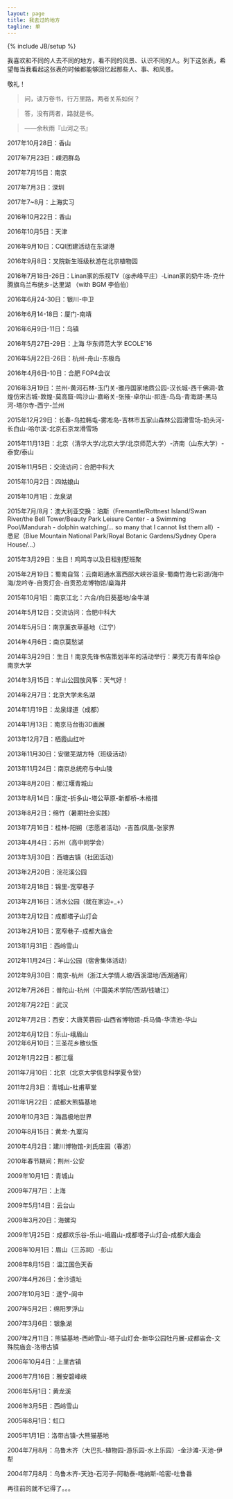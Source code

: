 ```yaml
---
layout: page
title: 我去过的地方
tagline: 单
---
```

{% include JB/setup %}

我喜欢和不同的人去不同的地方，看不同的风景、认识不同的人。列下这张表，希望每当我看起这张表的时候都能够回忆起那些人、事、和风景。

敬礼！

> 问，读万卷书，行万里路，两者关系如何？

> 答，没有两者，路就是书。

> ——余秋雨『山河之书』



2017年10月28日：香山

2017年7月23日：嵊泗群岛

2017年7月15日：南京

2017年7月3日：深圳

2017年7~8月：上海实习

2016年10月22日：香山

2016年10月5日：天津

2016年9月10日：CQI团建活动在东湖港

2016年9月8日：叉院新生班级秋游在北京植物园

2016年7月18日-26日：Linan家的乐视TV（@赤峰平庄）-Linan家的奶牛场-克什腾旗乌兰布统乡-达里湖 （with BGM 李伯伯）

2016年6月24-30日：银川-中卫

2016年6月14-18日：厦门-南靖

2016年6月9日-11日：乌镇

2016年5月27日-29日：上海 华东师范大学 ECOLE'16

2016年5月22日-26日：杭州-舟山-东极岛

2016年4月6日-10日：合肥 FOP4会议

2016年3月19日：兰州-黄河石林-玉门关-雅丹国家地质公园-汉长城-西千佛洞-敦煌仿宋古城-敦煌-莫高窟-鸣沙山-嘉峪关-张掖-卓尔山-祁连-鸟岛-青海湖-黑马河-塔尔寺-西宁-兰州

2015年12月29日：长春-乌拉韩屯-雾凇岛-吉林市五家山森林公园滑雪场-奶头河-长白山-哈尔滨-北京石京龙滑雪场 

2015年11月13日：北京（清华大学/北京大学/北京师范大学）-济南（山东大学）-泰安/泰山 

2015年11月5日：交流访问：合肥中科大 

2015年10月2日：四姑娘山 

2015年10月1日：龙泉湖 

2015年7月/8月：澳大利亚交换：珀斯（Fremantle/Rottnest Island/Swan River/the Bell Tower/Beauty Park Leisure Center - a Swimming Pool/Mandurah - dolphin watching/... so many that I cannot list them all）-悉尼（Blue Mountain National Park/Royal Botanic Gardens/Sydney Opera House/...） 

2015年3月29日：生日！鸡鸣寺以及日租别墅班聚 

2015年2月19日：蜀南自驾：云南昭通水富西部大峡谷温泉-蜀南竹海七彩湖/海中海/龙吟寺-自贡灯会-自贡恐龙博物馆/燊海井 

2015年10月1日：南京江北：六合/向日葵基地/金牛湖 

2014年5月12日：交流访问：合肥中科大 

2014年5月5日：南京薰衣草基地（江宁） 

2014年4月6日：南京莫愁湖 

2014年3月29日：生日！南京先锋书店策划半年的活动举行：果壳万有青年烩@南京大学 

2014年3月15日：羊山公园放风筝：天气好！ 

2014年2月7日：北京大学未名湖 

2014年1月19日：龙泉绿道（成都） 

2014年1月13日：南京马台街3D画展 	

2013年12月7日：栖霞山红叶 

2013年11月30日：安徽芜湖方特（班级活动） 

2013年11月24日：南京总统府与中山陵 

2013年8月20日：都江堰青城山 

2013年8月14日：康定-折多山-塔公草原-新都桥-木格措 

2013年8月2日：绵竹（暑期社会实践） 

2013年7月16日：桂林-阳朔（志愿者活动）-吉首/凤凰-张家界 

2013年4月4日：苏州（高中同学会） 

2013年3月30日：西塘古镇（社团活动） 

2013年2月20日：浣花溪公园 

2013年2月18日：锦里-宽窄巷子 

2013年2月16日：活水公园（就在家边+_+） 

2013年2月12日：成都塔子山灯会 

2013年2月10日：宽窄巷子-成都大庙会 

2013年1月31日：西岭雪山 

2012年11月24日：羊山公园（宿舍集体活动） 

2012年9月30日：南京-杭州（浙江大学情人坡/西溪湿地/西湖通宵） 

2012年7月26日：普陀山-杭州（中国美术学院/西湖/钱塘江） 

2012年7月22日：武汉 

2012年7月2日：西安：大唐芙蓉园-山西省博物馆-兵马俑-华清池-华山 

2012年6月12日：乐山-峨眉山 
​       
2012年6月10日：三圣花乡散伙饭 

2012年1月22日：都江堰 

2011年7月10日：北京（北京大学信息科学夏令营） 

2011年2月3日：青城山-杜甫草堂 

2011年1月22日：成都大熊猫基地 

2010年10月3日：海昌极地世界 

2010年8月15日：黄龙-九寨沟 

2010年4月2日：建川博物馆-刘氏庄园（春游） 

2010年春节期间：荆州-公安 

2009年10月1日：青城山 

2009年7月7日：上海 

2009年5月14日：云台山 

2009年3月20日：海螺沟 

2009年1月25日：成都欢乐谷-乐山-峨眉山-成都塔子山灯会-成都大庙会 

2008年10月1日：眉山（三苏祠）-彭山 

2008年8月15日：温江国色天香 

2007年4月26日：金沙遗址 

2007年10月3日：遂宁-阆中 

2007年5月2日：绵阳罗浮山 

2007年3月6日：银象湖 

2007年2月11日：熊猫基地-西岭雪山-塔子山灯会-新华公园牡丹展-成都庙会-文殊院庙会-洛带古镇 

2006年10月4日：上里古镇 

2006年7月16日：雅安碧峰峡 

2006年5月1日：黄龙溪 

2006年3月5日：西岭雪山 

2005年8月1日：虹口 

2005年1月1日：洛带古镇-大熊猫基地 

2004年7月8月：乌鲁木齐（大巴扎-植物园-游乐园-水上乐园）-金沙滩-天池-伊犁 

2004年7月8月：乌鲁木齐-天池-石河子-阿勒泰-喀纳斯-哈密-吐鲁番 

再往前的就不记得了。。。